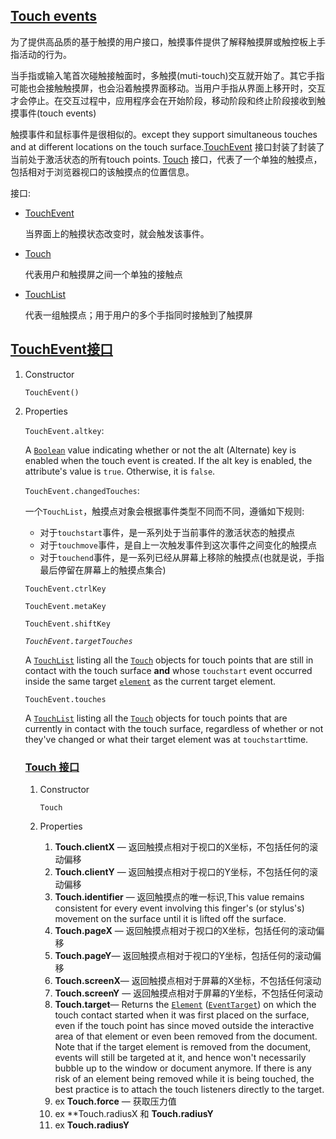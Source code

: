 ## [Touch events](https://developer.mozilla.org/en-US/docs/Web/API/Touch_events)

为了提供高品质的基于触摸的用户接口，触摸事件提供了解释触摸屏或触控板上手指活动的行为。

当手指或输入笔首次碰触接触面时，多触摸(muti-touch)交互就开始了。其它手指可能也会接触触摸屏，也会沿着触摸界面移动。当用户手指从界面上移开时，交互才会停止。在交互过程中，应用程序会在开始阶段，移动阶段和终止阶段接收到触摸事件(touch events)

触摸事件和鼠标事件是很相似的。except they support simultaneous touches and at different locations on the touch surface.[TouchEvent](https://developer.mozilla.org/en-US/docs/Web/API/TouchEvent) 接口封装了封装了当前处于激活状态的所有touch points. [Touch](https://developer.mozilla.org/en-US/docs/Web/API/Touch) 接口，代表了一个单独的触摸点，包括相对于浏览器视口的该触摸点的位置信息。

接口:

* [TouchEvent](https://developer.mozilla.org/en-US/docs/Web/API/TouchEvent)

  当界面上的触摸状态改变时，就会触发该事件。

* [Touch](https://developer.mozilla.org/en-US/docs/Web/API/Touch)

  代表用户和触摸屏之间一个单独的接触点

* [TouchList](https://developer.mozilla.org/en-US/docs/Web/API/TouchList) 

  代表一组触摸点；用于用户的多个手指同时接触到了触摸屏

## [TouchEvent接口](https://developer.mozilla.org/en-US/docs/Web/API/TouchEvent)

1. Constructor

   `TouchEvent()`

2. Properties

   `TouchEvent.altkey`:

    A [`Boolean`](https://developer.mozilla.org/en-US/docs/Web/JavaScript/Reference/Global_Objects/Boolean) value indicating whether or not the alt (Alternate) key is enabled when the touch event is created. If the alt key is enabled, the attribute's value is `true`. Otherwise, it is `false`.

   `TouchEvent.changedTouches`:

   一个`TouchList`，触摸点对象会根据事件类型不同而不同，遵循如下规则:

   * 对于`touchstart`事件，是一系列处于当前事件的激活状态的触摸点
   * 对于`touchmove`事件，是自上一次触发事件到这次事件之间变化的触摸点
   * 对于`touchend`事件，是一系列已经从屏幕上移除的触摸点(也就是说，手指最后停留在屏幕上的触摸点集合)

   `TouchEvent.ctrlKey`

   `TouchEvent.metaKey`

   `TouchEvent.shiftKey`

   *`TouchEvent.targetTouches`*

   A [`TouchList`](https://developer.mozilla.org/en-US/docs/Web/API/TouchList) listing all the [`Touch`](https://developer.mozilla.org/en-US/docs/Web/API/Touch) objects for touch points that are still in contact with the touch surface **and** whose `touchstart` event occurred inside the same target [`element`](https://developer.mozilla.org/en-US/docs/Web/API/Element) as the current target element.

   `TouchEvent.touches`

   A [`TouchList`](https://developer.mozilla.org/en-US/docs/Web/API/TouchList) listing all the [`Touch`](https://developer.mozilla.org/en-US/docs/Web/API/Touch) objects for touch points that are currently in contact with the touch surface, regardless of whether or not they've changed or what their target element was at `touchstart`time.

   ### [Touch 接口](https://developer.mozilla.org/en-US/docs/Web/API/Touch)

   1. Constructor

      `Touch`

   2. Properties

      1. **Touch.clientX** — 返回触摸点相对于视口的X坐标，不包括任何的滚动偏移
      2. **Touch.clientY** — 返回触摸点相对于视口的Y坐标，不包括任何的滚动偏移
      3. **Touch.identifier** — 返回触摸点的唯一标识,This value remains consistent for every event involving this finger's (or stylus's) movement on the surface until it is lifted off the surface.
      4. **Touch.pageX** — 返回触摸点相对于视口的X坐标，包括任何的滚动偏移
      5. **Touch.pageY**— 返回触摸点相对于视口的Y坐标，包括任何的滚动偏移
      6. **Touch.screenX**— 返回触摸点相对于屏幕的X坐标，不包括任何滚动
      7. **Touch.screenY** — 返回触摸点相对于屏幕的Y坐标，不包括任何滚动
      8. **Touch.target**— Returns the [`Element`](https://developer.mozilla.org/en-US/docs/Web/API/Element) ([`EventTarget`](https://developer.mozilla.org/en-US/docs/Web/API/EventTarget)) on which the touch contact started when it was first placed on the surface, even if the touch point has since moved outside the interactive area of that element or even been removed from the document. Note that if the target element is removed from the document, events will still be targeted at it, and hence won't necessarily bubble up to the window or document anymore. If there is any risk of an element being removed while it is being touched, the best practice is to attach the touch listeners directly to the target.
      9. ex **Touch.force** — 获取压力值
      10. ex **Touch.radiusX 和 **Touch.radiusY**
      11. ex **Touch.radiusY**